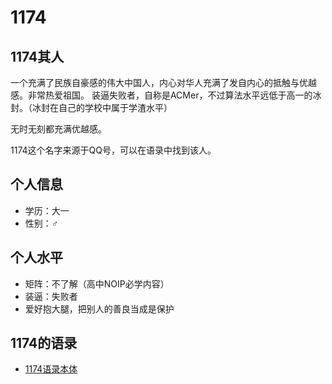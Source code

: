 # 1174

## 1174其人

一个充满了民族自豪感的伟大中国人，内心对华人充满了发自内心的抵触与优越感。非常热爱祖国。
装逼失败者，自称是ACMer，不过算法水平远低于高一的冰封。（冰封在自己的学校中属于学渣水平）

无时无刻都充满优越感。

1174这个名字来源于QQ号，可以在语录中找到该人。

## 个人信息
+ 学历：大一
+ 性别：♂

## 个人水平
+ 矩阵：不了解（高中NOIP必学内容）
+ 装逼：失败者
+ 爱好抱大腿，把别人的善良当成是保护

## 1174的语录

+ [1174语录本体](1174_Quotations.md)
